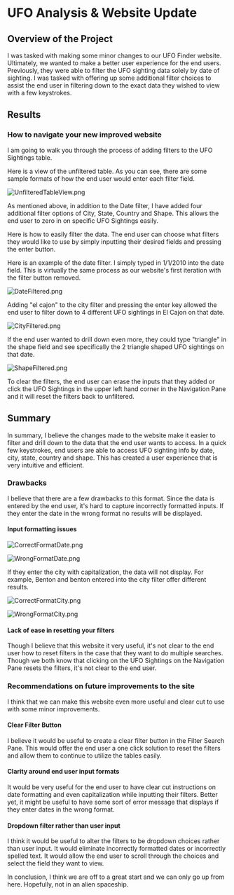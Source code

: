 # UFO Analysis & Website Update
## Overview of the Project
I was tasked with making some minor changes to our UFO Finder website. Ultimately, we wanted to make a better user experience for the end users. Previously, they were able to filter the UFO sighting data solely by date of sighting. I was tasked with offering up some additional filter choices to assist the end user in filtering down to the exact data they wished to view with a few keystrokes. 

## Results

### How to navigate your new improved website
I am going to walk you through the process of adding filters to the UFO Sightings table. 

Here is a view of the unfiltered table. As you can see, there are some sample formats of how the end user would enter each filter field. 

![UnfilteredTableView.png](https://github.com/melaniekelsey/UFOS/blob/main/resources/UnfilteredTableView.png)

As mentioned above, in addition to the Date filter, I have added four additional filter options of City, State, Country and Shape. This allows the end user to zero in on specific UFO Sightings easily. 

Here is how to easily filter the data. The end user can choose what filters they would like to use by simply inputting their desired fields and pressing the enter button. 

Here is an example of the date filter. I simply typed in 1/1/2010 into the date field. This is virtually the same process as our website's first iteration with the filter button removed. 

![DateFiltered.png](https://github.com/melaniekelsey/UFOS/blob/main/resources/DateFiltered.png)

Adding "el cajon" to the city filter and pressing the enter key allowed the end user to filter down to 4 different UFO sightings in El Cajon on that date. 

![CityFiltered.png](https://github.com/melaniekelsey/UFOS/blob/main/resources/CityFiltered.png)

If the end user wanted to drill down even more, they could type "triangle" in the shape field and see specifically the 2 triangle shaped UFO sightings on that date. 

![ShapeFiltered.png](https://github.com/melaniekelsey/UFOS/blob/main/resources/ShapeFiltered.png)

To clear the filters, the end user can erase the inputs that they added or click the UFO Sightings in the upper left hand corner in the Navigation Pane and it will reset the filters back to unfiltered. 

## Summary
In summary, I believe the changes made to the website make it easier to filter and drill down to the data that the end user wants to access. In a quick few keystrokes, end users are able to access UFO sighting info by date, city, state, country and shape. This has created a user experience that is very intuitive and efficient. 

### Drawbacks
I believe that there are a few drawbacks to this format. Since the data is entered by the end user, it's hard to capture incorrectly formatted inputs. If they enter the date in the wrong format no results will be displayed. 

#### Input formatting issues
![CorrectFormatDate.png](https://github.com/melaniekelsey/UFOS/blob/main/resources/CorrectFormatDate.png)

![WrongFormatDate.png](https://github.com/melaniekelsey/UFOS/blob/main/resources/WrongFormatDate.png)

If they enter the city with capitalization, the data will not display. For example, Benton and benton entered into the city filter offer different results. 

![CorrectFormatCity.png](https://github.com/melaniekelsey/UFOS/blob/main/resources/CorrectFormatCity.png)

![WrongFormatCity.png](https://github.com/melaniekelsey/UFOS/blob/main/resources/WrongFormatCity.png)

#### Lack of ease in resetting your filters

Though I believe that this website it very useful, it's not clear to the end user how to reset filters in the case that they want to do multiple searches. Though we both know that clicking on the UFO Sightings on the Navigation Pane resets the filters, it's not clear to the end user. 

### Recommendations on future improvements to the site
I think that we can make this website even more useful and clear cut to use with some minor improvements. 

#### Clear Filter Button
I believe it would be useful to create a clear filter button in the Filter Search Pane. This would offer the end user a one click solution to reset the filters and allow them to continue to utilize the tables easily. 

#### Clarity around end user input formats
It would be very useful for the end user to have clear cut instructions on date formatting and even capitalization while inputting their filters. Better yet, it might be useful to have some sort of error message that displays if they enter dates in the wrong format. 

#### Dropdown filter rather than user input
I think it would be useful to alter the filters to be dropdown choices rather than user input. It would eliminate incorrectly formatted dates or incorrectly spelled text. It would allow the end user to scroll through the choices and select the field they want to view. 

In conclusion, I think we are off to a great start and we can only go up from here. Hopefully, not in an alien spaceship. 




